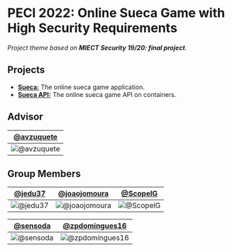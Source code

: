 # PECI 2022: Online Sueca Game with High Security Requirements

*Project theme based on **MIECT Security 19/20: final project**.*

## Projects

 - [**Sueca:**](https://github.com/peci-22-g14/sueca) The online sueca game application.
 - [**Sueca API:**](https://github.com/peci-2022-g14/sueca-api) The online sueca game API on containers.

## Advisor

| [@avzuquete](https://github.com/avzuquete) |
| :---: |
| ![@avzuquete](https://avatars.githubusercontent.com/avzuquete?s=150&v=1) |

## Group Members

| [@jedu37](https://github.com/jedu37) | [@joaojomoura](https://github.com/joaojomoura) | [@ScopelG](https://github.com/ScopelG) |
| :---: | :---: | :---: |
| ![@jedu37](https://avatars.githubusercontent.com/jedu37?s=150&v=1) | ![@joaojomoura](https://avatars.githubusercontent.com/joaojomoura?s=150&v=1) | ![@ScopelG](https://avatars.githubusercontent.com/ScopelG?s=150&v=1) |

| [@sensoda](https://github.com/sensoda) | [@zpdomingues16](https://github.com/zpdomingues16)
| :---: | :---: |
| ![@sensoda](https://avatars.githubusercontent.com/sensoda?s=150&v=1) | ![@zpdomingues16](https://avatars.githubusercontent.com/zpdomingues16?s=150&v=1) |
